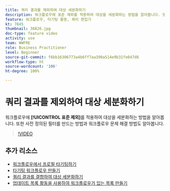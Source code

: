 ```yaml
---
title: 쿼리 결과를 제외하여 대상 세분화하기
description: 워크플로우에 표준 제외를 적용하여 대상을 세분화하는 방법을 알아봅니다. 또한 사전 정의된 필터를 만드는 방법과 워크플로우 문제 해결 방법도 알아봅니다.
feature: 워크플로우, 타기팅 활동, 쿼리 편집기
kt: 7845
thumbnail: 36826.jpg
doc-type: feature video
activity: use
team: WWFRE
role: Business Practitioner
level: Beginner
source-git-commit: f6bb16306773a4b6ff7aa390a514e9b31fe047d6
workflow-type: ht
source-wordcount: '106'
ht-degree: 100%

---
```



# 쿼리 결과를 제외하여 대상 세분화하기

워크플로우에 **[!UICONTROL 표준 제외]**&#x200B;를 적용하여 대상을 세분화하는 방법을 알아봅니다. 또한 사전 정의된 필터를 만드는 방법과 워크플로우 문제 해결 방법도 알아봅니다.

>[!VIDEO](https://video.tv.adobe.com/v/36826?quality=12)

## 추가 리소스

* [워크플로우에서 프로필 타기팅하기](/help/profile-management/target-profiles-in-a-workflow.md)
* [타기팅 워크플로우 만들기](/help/process-management/create-a-targeting-workflow.md)
* [쿼리 결과를 결합하여 대상 세분화하기](/help/process-management/refine-targets-by-combining-query-results.md)
* [업데이트 목록 활동을 사용하여 워크플로우가 있는 목록 만들기](/help/process-management/use-the-update-list-activity.md)

